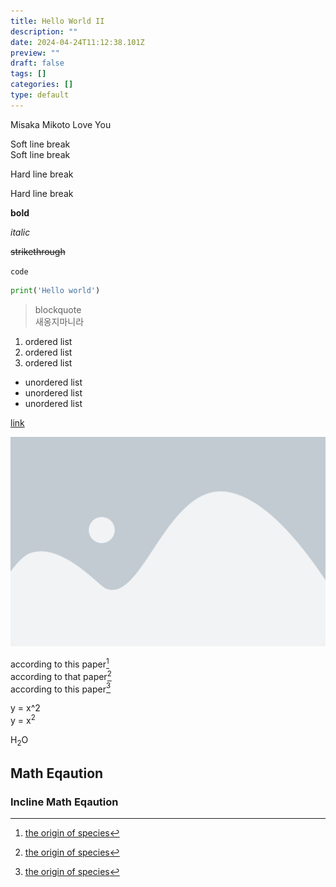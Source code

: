 ```yaml
---
title: Hello World II
description: ""
date: 2024-04-24T11:12:38.101Z
preview: ""
draft: false
tags: []
categories: []
type: default
---
```


Misaka Mikoto Love You


Soft line break  
Soft line break

Hard line break

Hard line break

**bold**

*italic*

~~strikethrough~~

`code`

```python
print('Hello world')
```


>blockquote  
>새옹지마니라

1. ordered list
2. ordered list 
3. ordered list


* unordered list
* unordered list
* unordered list

[link](https://www.naver.com)


![image](images/placeholder.png "this is a mountain")

according to this paper[^1]  
according to that paper[^1]  
according to this paper[^1]


[^1]: [the origin of species](https://naver.com)




y = x^2  
y = x<sup>2</sup>

H<sub>2</sub>O

## Math Eqaution
### Incline Math Eqaution





